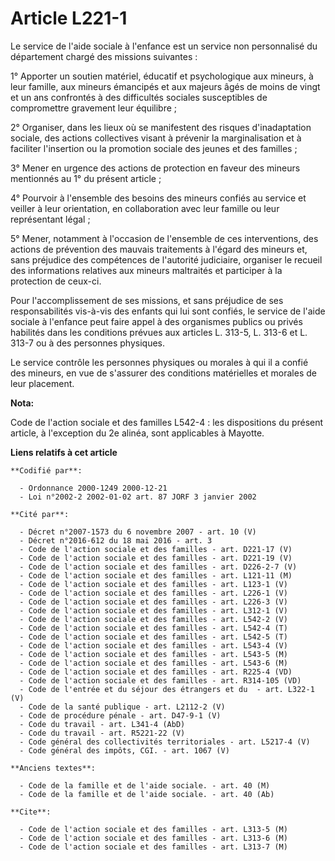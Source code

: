 # Article L221-1

Le service de l'aide sociale à l'enfance est un service non personnalisé du département chargé des missions suivantes :

1° Apporter un soutien matériel, éducatif et psychologique aux mineurs, à leur famille, aux mineurs émancipés et aux majeurs
âgés de moins de vingt et un ans confrontés à des difficultés sociales susceptibles de compromettre gravement leur
équilibre ;

2° Organiser, dans les lieux où se manifestent des risques d'inadaptation sociale, des actions collectives visant à prévenir
la marginalisation et à faciliter l'insertion ou la promotion sociale des jeunes et des familles ;

3° Mener en urgence des actions de protection en faveur des mineurs mentionnés au 1° du présent article ;

4° Pourvoir à l'ensemble des besoins des mineurs confiés au service et veiller à leur orientation, en collaboration avec leur
famille ou leur représentant légal ;

5° Mener, notamment à l'occasion de l'ensemble de ces interventions, des actions de prévention des mauvais traitements à
l'égard des mineurs et, sans préjudice des compétences de l'autorité judiciaire, organiser le recueil des informations
relatives aux mineurs maltraités et participer à la protection de ceux-ci.

Pour l'accomplissement de ses missions, et sans préjudice de ses responsabilités vis-à-vis des enfants qui lui sont confiés,
le service de l'aide sociale à l'enfance peut faire appel à des organismes publics ou privés habilités dans les conditions
prévues aux articles L. 313-5, L. 313-6 et L. 313-7 ou à des personnes physiques.

Le service contrôle les personnes physiques ou morales à qui il a confié des mineurs, en vue de s'assurer des conditions
matérielles et morales de leur placement.

**Nota:**

Code de l'action sociale et des familles L542-4 : les dispositions du présent article, à l'exception du 2e alinéa, sont
applicables à Mayotte.

**Liens relatifs à cet article**

	**Codifié par**:

	  - Ordonnance 2000-1249 2000-12-21
	  - Loi n°2002-2 2002-01-02 art. 87 JORF 3 janvier 2002

	**Cité par**:

	  - Décret n°2007-1573 du 6 novembre 2007 - art. 10 (V)
	  - Décret n°2016-612 du 18 mai 2016 - art. 3
	  - Code de l'action sociale et des familles - art. D221-17 (V)
	  - Code de l'action sociale et des familles - art. D221-19 (V)
	  - Code de l'action sociale et des familles - art. D226-2-7 (V)
	  - Code de l'action sociale et des familles - art. L121-11 (M)
	  - Code de l'action sociale et des familles - art. L123-1 (V)
	  - Code de l'action sociale et des familles - art. L226-1 (V)
	  - Code de l'action sociale et des familles - art. L226-3 (V)
	  - Code de l'action sociale et des familles - art. L312-1 (V)
	  - Code de l'action sociale et des familles - art. L542-2 (V)
	  - Code de l'action sociale et des familles - art. L542-4 (T)
	  - Code de l'action sociale et des familles - art. L542-5 (T)
	  - Code de l'action sociale et des familles - art. L543-4 (V)
	  - Code de l'action sociale et des familles - art. L543-5 (M)
	  - Code de l'action sociale et des familles - art. L543-6 (M)
	  - Code de l'action sociale et des familles - art. R225-4 (VD)
	  - Code de l'action sociale et des familles - art. R314-105 (VD)
	  - Code de l'entrée et du séjour des étrangers et du  - art. L322-1 (V)
	  - Code de la santé publique - art. L2112-2 (V)
	  - Code de procédure pénale - art. D47-9-1 (V)
	  - Code du travail - art. L341-4 (AbD)
	  - Code du travail - art. R5221-22 (V)
	  - Code général des collectivités territoriales - art. L5217-4 (V)
	  - Code général des impôts, CGI. - art. 1067 (V)

	**Anciens textes**:

	  - Code de la famille et de l'aide sociale. - art. 40 (M)
	  - Code de la famille et de l'aide sociale. - art. 40 (Ab)

	**Cite**:

	  - Code de l'action sociale et des familles - art. L313-5 (M)
	  - Code de l'action sociale et des familles - art. L313-6 (M)
	  - Code de l'action sociale et des familles - art. L313-7 (M)
